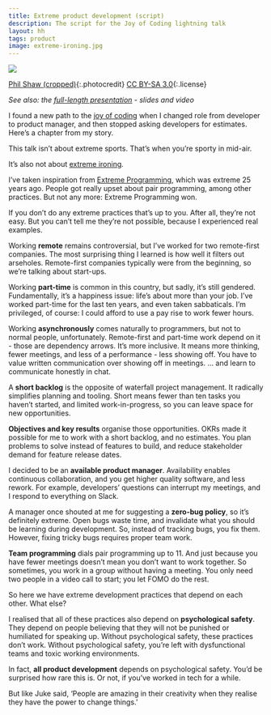```yaml
---
title: Extreme product development (script)
description: The script for the Joy of Coding lightning talk
layout: hh
tags: product
image: extreme-ironing.jpg
---
```


![](extreme-ironing.jpg)

[Phil Shaw (cropped)](https://en.wikipedia.org/wiki/File:Extermeironingrivelin.jpg){:.photocredit}
[CC BY-SA 3.0](https://creativecommons.org/licenses/by-sa/3.0/){:.license}

_See also: the [full-length presentation](/presentations/extreme-product) - slides and video_

I found a new path to the [joy of coding](https://joyofcoding.org)
when I changed role from developer to product manager,
and then stopped asking developers for estimates.
Here’s a chapter from my story.

This talk isn’t about extreme sports.
That’s when you’re sporty in mid-air.

It’s also not about [extreme ironing](https://en.wikipedia.org/wiki/Extreme_ironing).

I’ve taken inspiration from 
[Extreme Programming](https://en.wikipedia.org/wiki/Extreme_programming), 
which was extreme 25 years ago.
People got really upset about pair programming, among other practices.
But not any more: Extreme Programming won.

If you don’t do any extreme practices that’s up to you.
After all, they’re not easy.
But you can’t tell me they’re not possible,
because I experienced real examples.

Working **remote** remains controversial, but I’ve worked for two remote-first companies.
The most surprising thing I learned is how well it filters out arseholes.
Remote-first companies typically were from the beginning,
so we’re talking about start-ups.

Working **part-time** is common in this country, but sadly, it’s still gendered.
Fundamentally, it’s a happiness issue: life’s about more than your job.
I’ve worked part-time for the last ten years, and even taken sabbaticals.
I’m privileged, of course: I could afford to use a pay rise to work fewer hours.

Working **asynchronously** comes naturally to programmers, but not to normal people, unfortunately.
Remote-first and part-time work depend on it - those are dependency arrows.
It’s more inclusive.
It means more thinking, fewer meetings, and less of a performance - less showing off.
You have to value written communication over showing off in meetings.
… and learn to communicate honestly in chat.

A **short backlog** is the opposite of waterfall project management.
It radically simplifies planning and tooling.
Short means fewer than ten tasks you haven’t started, and limited work-in-progress,
so you can leave space for new opportunities.

**Objectives and key results** organise those opportunities.
OKRs made it possible for me to work with a short backlog, and no estimates.
You plan problems to solve instead of features to build,
and reduce stakeholder demand for feature release dates.

I decided to be an **available product manager**.
Availability enables continuous collaboration, and you get higher quality software, and less rework.
For example, developers’ questions can interrupt my meetings, and I respond to everything on Slack.

A manager once shouted at me for suggesting a **zero-bug policy**, so it’s definitely extreme.
Open bugs waste time, and invalidate what you should be learning during development.
So, instead of tracking bugs, you fix them.
However, fixing tricky bugs requires proper team work.

**Team programming** dials pair programming up to 11.
And just because you have fewer meetings doesn’t mean you don’t want to work together.
So sometimes, you work in a group without having a meeting.
You only need two people in a video call to start; you let FOMO do the rest.

So here we have extreme development practices that depend on each other. What else?

I realised that all of these practices also depend on **psychological safety**.
They depend on people believing that they will not be punished or humiliated for speaking up.
Without psychological safety, these practices don’t work.
Without psychological safety, you’re left with dysfunctional teams and toxic working environments.

In fact, **all product development** depends on psychological safety.
You’d be surprised how rare this is. Or not, if you’ve worked in tech for a while.

But like Juke said,
‘People are amazing in their creativity 
when they realise they have the power to change things.’
